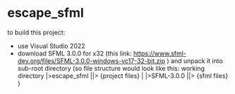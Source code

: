 # escape_sfml

to build this project:
- use Visual Studio 2022
- download SFML 3.0.0 for x32 (this link: https://www.sfml-dev.org/files/SFML-3.0.0-windows-vc17-32-bit.zip ) and unpack it into sub-root directory
	(so file structure would look like this:
		working directory
		|>escape_sfml
		||>  {project files}
		|
		|>SFML-3.0.0
		||>  {sfml files}
	)